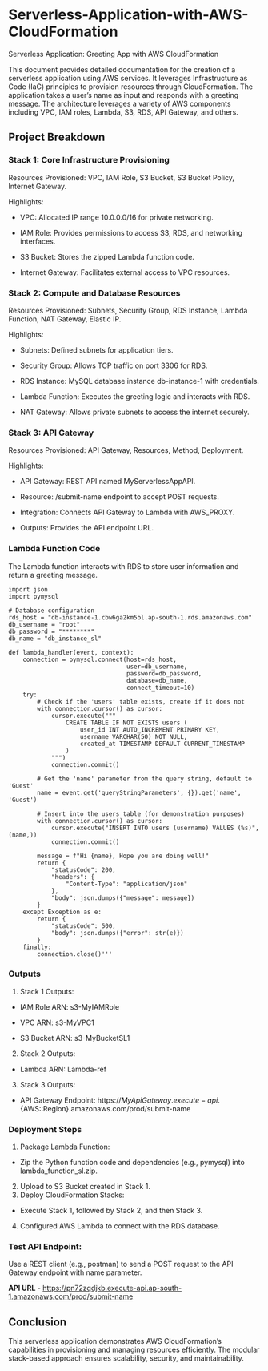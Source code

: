 # Serverless-Application-with-AWS-CloudFormation
Serverless Application: Greeting App with AWS CloudFormation

This document provides detailed documentation for the creation of a serverless application using AWS services. It leverages Infrastructure as Code (IaC) principles to provision resources through CloudFormation. The application takes a user’s name as input and responds with a greeting message. The architecture leverages a variety of AWS components including VPC, IAM roles, Lambda, S3, RDS, API Gateway, and others.


## Project Breakdown

### Stack 1: Core Infrastructure Provisioning

Resources Provisioned: VPC, IAM Role, S3 Bucket, S3 Bucket Policy, Internet Gateway.

Highlights:

- VPC: Allocated IP range 10.0.0.0/16 for private networking.

- IAM Role: Provides permissions to access S3, RDS, and networking interfaces.

- S3 Bucket: Stores the zipped Lambda function code.

- Internet Gateway: Facilitates external access to VPC resources.

### Stack 2: Compute and Database Resources

Resources Provisioned: Subnets, Security Group, RDS Instance, Lambda Function, NAT Gateway, Elastic IP.

Highlights:

- Subnets: Defined subnets for application tiers.

- Security Group: Allows TCP traffic on port 3306 for RDS.

- RDS Instance: MySQL database instance db-instance-1 with credentials.

- Lambda Function: Executes the greeting logic and interacts with RDS.

- NAT Gateway: Allows private subnets to access the internet securely.

### Stack 3: API Gateway

Resources Provisioned: API Gateway, Resources, Method, Deployment.

Highlights:

- API Gateway: REST API named MyServerlessAppAPI.

- Resource: /submit-name endpoint to accept POST requests.

- Integration: Connects API Gateway to Lambda with AWS_PROXY.

- Outputs: Provides the API endpoint URL.

### Lambda Function Code

The Lambda function interacts with RDS to store user information and return a greeting message.

    import json
    import pymysql
    
    # Database configuration
    rds_host = "db-instance-1.cbw6ga2km5bl.ap-south-1.rds.amazonaws.com"
    db_username = "root"
    db_password = "********"
    db_name = "db_instance_sl"
    
    def lambda_handler(event, context):
        connection = pymysql.connect(host=rds_host,
                                     user=db_username,
                                     password=db_password,
                                     database=db_name,
                                     connect_timeout=10)
        try:
            # Check if the 'users' table exists, create if it does not
            with connection.cursor() as cursor:
                cursor.execute("""
                    CREATE TABLE IF NOT EXISTS users (
                        user_id INT AUTO_INCREMENT PRIMARY KEY,
                        username VARCHAR(50) NOT NULL,
                        created_at TIMESTAMP DEFAULT CURRENT_TIMESTAMP
                    )
                """)
                connection.commit()
            
            # Get the 'name' parameter from the query string, default to 'Guest'
            name = event.get('queryStringParameters', {}).get('name', 'Guest')
            
            # Insert into the users table (for demonstration purposes)
            with connection.cursor() as cursor:
                cursor.execute("INSERT INTO users (username) VALUES (%s)", (name,))
                connection.commit()
            
            message = f"Hi {name}, Hope you are doing well!"
            return {
                "statusCode": 200,
                "headers": {
                    "Content-Type": "application/json"
                },
                "body": json.dumps({"message": message})
            }
        except Exception as e:
            return {
                "statusCode": 500,
                "body": json.dumps({"error": str(e)})
            }
        finally:
            connection.close()'''


### Outputs

1. Stack 1 Outputs:

- IAM Role ARN: s3-MyIAMRole

- VPC ARN: s3-MyVPC1

- S3 Bucket ARN: s3-MyBucketSL1

2. Stack 2 Outputs:

- Lambda ARN: Lambda-ref

3. Stack 3 Outputs:

- API Gateway Endpoint: https://${MyApiGateway}.execute-api.${AWS::Region}.amazonaws.com/prod/submit-name

### Deployment Steps

1. Package Lambda Function:
- Zip the Python function code and dependencies (e.g., pymysql) into lambda_function_sl.zip.
2. Upload to S3 Bucket created in Stack 1.
3. Deploy CloudFormation Stacks:
- Execute Stack 1, followed by Stack 2, and then Stack 3.
4. Configured AWS Lambda to connect with the RDS database.

### Test API Endpoint:

Use a REST client (e.g., postman) to send a POST request to the API Gateway endpoint with name parameter.

**API URL** - https://pn72zqdjkb.execute-api.ap-south-1.amazonaws.com/prod/submit-name



## Conclusion

This serverless application demonstrates AWS CloudFormation’s capabilities in provisioning and managing resources efficiently. The modular stack-based approach ensures scalability, security, and maintainability.

